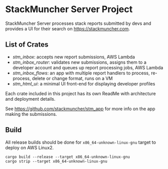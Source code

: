 # StackMuncher Server Project

StackMuncher Server processes stack reports submitted by devs and provides a UI for their search on https://stackmuncher.com. 

## List of Crates

* _stm_inbox_: accepts new report submissions, AWS Lambda
* _stm_inbox_router_: validates new submissions, assigns them to a developer account and queues up report processing jobs, AWS Lambda
* _stm_inbox_flows_: an app with multiple report handlers to process, re-process, delete or change format, runs on a VM
* _stm_html_ui_: a minimal UI front-end for displaying developer profiles

Each crate included in this project has its own ReadMe with architecture and deployment details.

See https://github.com/stackmuncher/stm_app for more info on the app making the submissions.


## Build

All release builds should be done for `x86_64-unknown-linux-gnu` target to deploy on AWS Linux2. 

```
cargo build --release --target x86_64-unknown-linux-gnu
cargo strip --target x86_64-unknown-linux-gnu
```